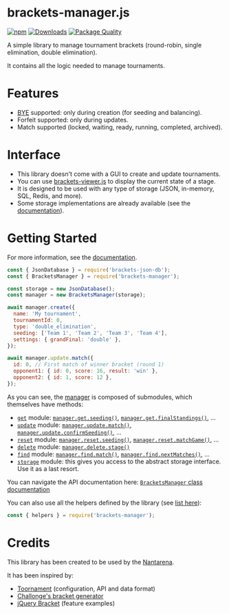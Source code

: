 # brackets-manager.js

[![npm](https://img.shields.io/npm/v/brackets-manager.svg)](https://www.npmjs.com/package/brackets-manager)
[![Downloads](https://img.shields.io/npm/dt/brackets-manager.svg)](https://www.npmjs.com/package/brackets-manager)
[![Package Quality](https://packagequality.com/shield/brackets-manager.svg)](https://packagequality.com/#?package=brackets-manager)

A simple library to manage tournament brackets (round-robin, single elimination, double elimination).

It contains all the logic needed to manage tournaments.

# Features

- [BYE](https://en.wikipedia.org/wiki/Bye_%28sports%29) supported: only during creation (for seeding and balancing).
- Forfeit supported: only during updates.
- Match supported (locked, waiting, ready, running, completed, archived).

# Interface

- This library doesn't come with a GUI to create and update tournaments.
- You can use [brackets-viewer.js](https://github.com/Drarig29/brackets-viewer.js) to display the current state of a stage.
- It is designed to be used with any type of storage (JSON, in-memory, SQL, Redis, and more).
- Some storage implementations are already available (see the [documentation](https://drarig29.github.io/brackets-docs/user-guide/storage/)).

# Getting Started

For more information, see the [documentation](https://drarig29.github.io/brackets-docs/getting-started/).

```js
const { JsonDatabase } = require('brackets-json-db');
const { BracketsManager } = require('brackets-manager');

const storage = new JsonDatabase();
const manager = new BracketsManager(storage);

await manager.create({
  name: 'My tournament',
  tournamentId: 0,
  type: 'double_elimination',
  seeding: ['Team 1', 'Team 2', 'Team 3', 'Team 4'],
  settings: { grandFinal: 'double' },
});

await manager.update.match({
  id: 0, // First match of winner bracket (round 1)
  opponent1: { id: 0, score: 16, result: 'win' },
  opponent2: { id: 1, score: 12 },
});
```

As you can see, the [manager](https://drarig29.github.io/brackets-docs/reference/manager/classes/BracketsManager.html) is composed of submodules, which themselves have methods:
  - [`get`](https://drarig29.github.io/brackets-docs/reference/manager/classes/_internal_.Get.html) module: [`manager.get.seeding()`](https://drarig29.github.io/brackets-docs/reference/manager/classes/_internal_.Get.html#seeding), [`manager.get.finalStandings()`](https://drarig29.github.io/brackets-docs/reference/manager/classes/_internal_.Get.html#finalStandings), ...
  - [`update`](https://drarig29.github.io/brackets-docs/reference/manager/classes/_internal_.Update.html) module: [`manager.update.match()`](https://drarig29.github.io/brackets-docs/reference/manager/classes/_internal_.Update.html#match), [`manager.update.confirmSeeding()`](https://drarig29.github.io/brackets-docs/reference/manager/classes/_internal_.Update.html#confirmSeeding), ...
  - [`reset`](https://drarig29.github.io/brackets-docs/reference/manager/classes/_internal_.Reset.html) module: [`manager.reset.seeding()`](https://drarig29.github.io/brackets-docs/reference/manager/classes/_internal_.Reset.html#seeding), [`manager.reset.matchGame()`](https://drarig29.github.io/brackets-docs/reference/manager/classes/_internal_.Reset.html#matchResults), ...
  - [`delete`](https://drarig29.github.io/brackets-docs/reference/manager/classes/_internal_.Delete.html) module: [`manager.delete.stage()`](https://drarig29.github.io/brackets-docs/reference/manager/classes/_internal_.Delete.html#stage)
  - [`find`](https://drarig29.github.io/brackets-docs/reference/manager/classes/_internal_.Find.html) module: [`manager.find.match()`](https://drarig29.github.io/brackets-docs/reference/manager/classes/_internal_.Find.html#match), [`manager.find.nextMatches()`](https://drarig29.github.io/brackets-docs/reference/manager/classes/_internal_.Find.html#nextMatches), ...
  - [`storage`](https://drarig29.github.io/brackets-docs/reference/manager/interfaces/Storage.html) module: this gives you access to the abstract storage interface. Use it as a last resort.

You can navigate the API documentation here: [`BracketsManager` class documentation](https://drarig29.github.io/brackets-docs/reference/manager/classes/BracketsManager.html)

You can also use all the helpers defined by the library (see [list here](https://drarig29.github.io/brackets-docs/reference/manager/modules/helpers.html)):

```js
const { helpers } = require('brackets-manager');
```

# Credits

This library has been created to be used by the [Nantarena](https://nantarena.net/).

It has been inspired by:

- [Toornament](https://www.toornament.com/en_US/) (configuration, API and data format)
- [Challonge's bracket generator](https://challonge.com/tournaments/bracket_generator)
- [jQuery Bracket](http://www.aropupu.fi/bracket/) (feature examples)
